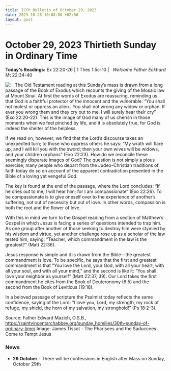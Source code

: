 ```yaml
---
title: ICCH Bulletin of October 29, 2023
date: 2023-10-28 10:08:00 +02:00
layout: post
---
```


# October 29, 2023 Thirtieth Sunday in Ordinary Time
<span style="float: right"><em>Welcome Father Eckhard</em></span>
**Today's Readings:** Ex 22:20-26 | 1 Thes 1:5c-10 | Mt 22:34-40


<img style="float: left; margin-right: 1em;" src="https://upload.wikimedia.org/wikipedia/commons/a/a1/Brooklyn_Museum_-_The_Pharisees_and_the_Saduccees_Come_to_Tempt_Jesus_%28Les_pharisiens_et_les_saduc%C3%A9ens_viennent_pour_tenter_J%C3%A9sus%29_-_James_Tissot_-_overall.jpg">

The Old Testament reading at this Sunday’s mass is drawn from a long passage of the Book of Exodus which recounts the giving of the Mosaic law at Mount Sinai. At first the words of Exodus are reassuring, reminding us that God is a faithful protector of the innocent and the vulnerable: “You shall not molest or oppress an alien…You shall not wrong any widow or orphan. If ever you wrong them and they cry out to me, I will surely hear their cry” (Exo 22:20-22). This is the image of God many of us cherish in those moments when we feel pinched by life, and it is absolutely true, for God is indeed the shelter of the helpless. 

If we read on, however, we find that the Lord’s discourse takes an unexpected turn; to those who oppress others he says: “My wrath will flare up, and I will kill you with the sword; then your own wives will be widows, and your children orphans” (Exo 22:23). How do we reconcile these seemingly disparate images of God? The question is not simply a pious exercise; many people who depart from the Judeo-Christian traditions of faith today do so on account of the apparent contradiction presented in the Bible of a loving yet vengeful God. 

The key is found at the end of the passage, where the Lord concludes: “If he cries out to me, I will hear him; for I am compassionate” (Exo 22:26). To be compassionate is to give oneself over to the experience of another’s suffering, not out of necessity but out of love. In other words, compassion is both the root and the flower of love. 

With this in mind we turn to the Gospel reading from a section of Matthew’s Gospel in which Jesus is facing a series of questions intended to trap him. As one group after another of those seeking to destroy him were stymied by his wisdom and virtue, yet another challenge rose up as a scholar of the law tested him, saying: “Teacher, which commandment in the law is the greatest?” (Matt 22:36). 

Jesus response is simple and it is drawn from the Bible—the greatest commandment is love. To be specific, he says that the first and greatest commandment is that “You love the Lord, your God, with all your heart, with all your soul, and with all your mind,” and the second is like it: “You shall love your neighbor as yourself” (Matt 22:37, 39). Our Lord takes the first commandment he cites from the Book of Deuteronomy (6:5) and the second from the Book of Leviticus (19:18). 

In a beloved passage of scripture the Psalmist today reflects the same confidence, saying of the Lord: “I love you, Lord, my strength, my rock of refuge, my shield, the horn of my salvation, my stronghold!” (Ps 18:2-3). 

Source: Father Edward Mazich, O.S.B., https://saintvincentarchabbey.org/sunday_homilies/30th-sunday-of-ordinary-time/
Image: James Tissot - The Pharisees and the Saduccees Come to Tempt Jesus

### News 

* **29 October** - There will be confessions in English after Mass on Sunday, October 29th
